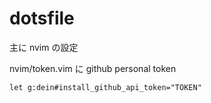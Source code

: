 # dotsfile

主に nvim の設定

nvim/token.vim
に github personal token

```vim
let g:dein#install_github_api_token="TOKEN"
```
